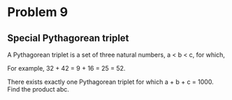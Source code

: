 # Problem 9
## Special Pythagorean triplet
A Pythagorean triplet is a set of three natural numbers, a < b < c, for which,



For example, 32 \+ 42 = 9 + 16 = 25 = 52.



There exists exactly one Pythagorean triplet for which a \+ b \+ c = 1000.  
Find the product abc.

